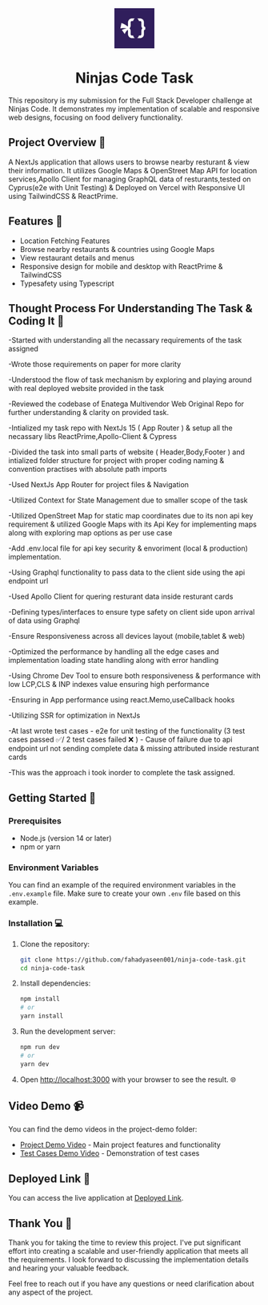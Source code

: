 <div align="center"> <img src="ninjas_code_logo.jpg" alt="NinjasCode Logo" width="80" height="80"> <h1>Ninjas Code Task</h1> </div>

This repository is my submission for the Full Stack Developer challenge at Ninjas Code. It demonstrates my implementation of scalable and responsive web designs, focusing on food delivery functionality.

## Project Overview 🚀
A NextJs application that allows users to browse nearby resturant & view their information. It utilizes Google Maps & OpenStreet Map API for location services,Apollo Client for managing GraphQL data of resturants,tested on Cyprus(e2e with Unit Testing) & Deployed on Vercel with Responsive UI using TailwindCSS & ReactPrime.

## Features 🤖
- Location Fetching Features
- Browse nearby restaurants & countries using Google Maps
- View restaurant details and menus
- Responsive design for mobile and desktop with ReactPrime & TailwindCSS
- Typesafety using Typescript

## Thought Process For Understanding The Task & Coding It 💭

-Started with understanding all the necassary requirements of the task assigned

-Wrote those requirements on paper for more clarity

-Understood the flow of task mechanism by exploring and playing around with real deployed website provided in the task

-Reviewed the codebase of Enatega Multivendor Web Original Repo for further understanding & clarity on provided task.

-Intialized my task repo with NextJs 15 ( App Router ) & setup all the necassary libs ReactPrime,Apollo-Client & Cypress

-Divided the task into small parts of website ( Header,Body,Footer ) and intialized folder structure for project with proper coding naming & convention practises with absolute path imports 

-Used NextJs App Router for project files & Navigation

-Utilized Context for State Management due to smaller scope of the task

-Utilized OpenStreet Map for static map coordinates due to its non api key requirement & utilized Google Maps with its Api Key for implementing maps along with exploring map options as per use case

-Add .env.local file for api key security & envoriment (local & production) implementation.

-Using Graphql functionality to pass data to the client side using the api endpoint url

-Used Apollo Client for quering resturant data inside resturant cards

-Defining types/interfaces to ensure type safety on client side upon arrival of data using Graphql

-Ensure Responsiveness across all devices layout (mobile,tablet & web)

-Optimized the performance by handling all the edge cases and implementation loading state handling along with error handling 

-Using Chrome Dev Tool to ensure both responsiveness & performance with low LCP,CLS & INP indexes value ensuring high performance 

-Ensuring in App performance using react.Memo,useCallback hooks

-Utilizing SSR for optimization in NextJs

-At last wrote test cases - e2e for unit testing of the functionality (3 test cases passed ✅/ 2 test cases failed ❌ ) - Cause of failure due to api endpoint url not sending complete data & missing attributed inside resturant cards

-This was the approach i took inorder to complete the task assigned.


## Getting Started 🙌

### Prerequisites
- Node.js (version 14 or later)
- npm or yarn

### Environment Variables 
You can find an example of the required environment variables in the `.env.example` file. Make sure to create your own `.env` file based on this example.

### Installation 💻
1. Clone the repository:
   ```bash
   git clone https://github.com/fahadyaseen001/ninja-code-task.git
   cd ninja-code-task
   ```

2. Install dependencies:
   ```bash
   npm install
   # or
   yarn install
   ```

3. Run the development server:
   ```bash
   npm run dev
   # or
   yarn dev
   ```

4. Open [http://localhost:3000](http://localhost:3000) with your browser to see the result. 🌐

## Video Demo 📹
You can find the demo videos in the project-demo folder:
- [Project Demo Video](./project-demo/project.mp4) - Main project features and functionality
- [Test Cases Demo Video](./project-demo/test-cases-demo.mp4) - Demonstration of test cases

## Deployed Link 🔗
You can access the live application at [Deployed Link](ninja-code-task.vercel.app).

## Thank You 💌
Thank you for taking the time to review this project. I've put significant effort into creating a scalable and user-friendly application that meets all the requirements. I look forward to discussing the implementation details and hearing your valuable feedback.

Feel free to reach out if you have any questions or need clarification about any aspect of the project.
